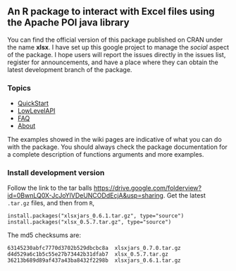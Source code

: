 ## An R package to interact with Excel files using the Apache POI java library ##

You can find the official version of this package published on CRAN under the name **xlsx**.  I have set up this google project to manage the _social_ aspect of the package.  I hope users will report the issues directly in the issues list, register for announcements, and have a place where they can obtain the latest development branch of the package.

### Topics ###

  * [QuickStart](QuickStart.md)
  * [LowLevelAPI](LowLevelAPI.md)
  * [FAQ](FAQ.md)
  * [About](About.md)

The examples showed in the wiki pages are indicative of what you can do with the package.  You should always check the package documentation for a complete description of functions arguments and more examples.

### Install development version ###

Follow the link to the tar balls https://drive.google.com/folderview?id=0BwnLQ0X-JcJoYlVDeUNCODdEcjA&usp=sharing.  Get the latest `.tar.gz` files, and then from `R`,
```
install.packages("xlsxjars_0.6.1.tar.gz", type="source")
install.packages("xlsx_0.5.7.tar.gz", type="source")
```
The md5 checksums are:
```
63145230abfc7770d3702b529dbcbc8a  xlsxjars_0.7.0.tar.gz
d4d529a6c1b5c55e27b73442b31dfab7  xlsx_0.5.7.tar.gz
36213b689d89af437a43ba8432f2298b  xlsxjars_0.6.1.tar.gz
```